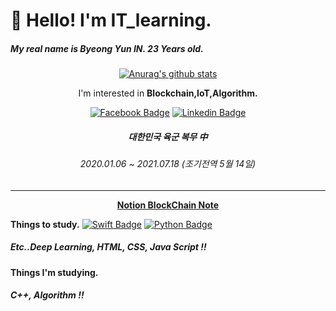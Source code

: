 # :wave: Hello! I'm IT_learning.
##### My real name is Byeong Yun IN. 23 Years old.
<div align=center>
 
 [![Anurag's github stats](https://github-readme-stats.vercel.app/api?username=ITlearning)](https://github.com/anuraghazra/github-readme-stats)  
  
 I'm interested in **Blockchain,IoT,Algorithm.**
 

 
 
  [![Facebook Badge](https://img.shields.io/badge/facebook-1877f2?style=flat-square&logo=facebook&logoColor=white&link=https://www.facebook.com/ITIBY)](https://www.facebook.com/ITIBY)
  [![Linkedin Badge](https://img.shields.io/badge/linkedin-0077b5?style=flat-square&logo=linkedin&logoColor=white&link=https://www.linkedin.com/in/byeongyun-in)](https://www.linkedin.com/in/byeongyun-in)

  ##### 대한민국 육군 복무 中
  ###### 2020.01.06 ~ 2021.07.18 (조기전역 5월 14일)
  
  ****
  **[Notion BlockChain Note](https://www.notion.so/BlockChain-Project-93caff8955794e4aa48fdad791a80b1a)**
  </div>



<div align=left>
 
 **Things to study.**
 [![Swift Badge](https://img.shields.io/badge/swift-fa7343?style=flat-square&logo=swift&logoColor=white&link=https://developer.apple.com/kr/swift/)](https://developer.apple.com/kr/swift/)
 [![Python Badge](https://img.shields.io/badge/swift-fa7343?style=flat-square&logo=swift&logoColor=white&link=https://developer.apple.com/kr/swift/)](https://developer.apple.com/kr/swift/)
 ##### Etc..Deep Learning, HTML, CSS, Java Script !!
 
 **Things I'm studying.**
 
 ##### C++, Algorithm !!
 
 </div>

